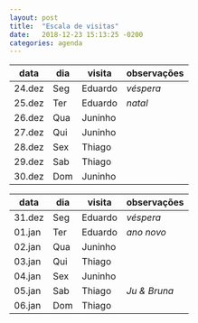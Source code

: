 ```yaml
---
layout: post
title:  "Escala de visitas"
date:   2018-12-23 15:13:25 -0200
categories: agenda
---
```


| data   | dia | visita  | observações |
| ------ | --- | ------- | ----------- |
| 24.dez | Seg | Eduardo | _véspera_   |
| 25.dez | Ter | Eduardo | _natal_     |
| 26.dez | Qua | Juninho |             |
| 27.dez | Qui | Juninho |             |
| 28.dez | Sex | Thiago  |             |
| 29.dez | Sab | Thiago  |             |
| 30.dez | Dom | Juninho |             |

| data   | dia | visita  | observações  |
| ------ | --- | ------- | ------------ |
| 31.dez | Seg | Eduardo | _véspera_    |
| 01.jan | Ter | Eduardo | _ano novo_   |
| 02.jan | Qua | Juninho |              |
| 03.jan | Qui | Thiago  |              |
| 04.jan | Sex | Juninho |              |
| 05.jan | Sab | Thiago  | _Ju & Bruna_ |
| 06.jan | Dom | Thiago  |              |
